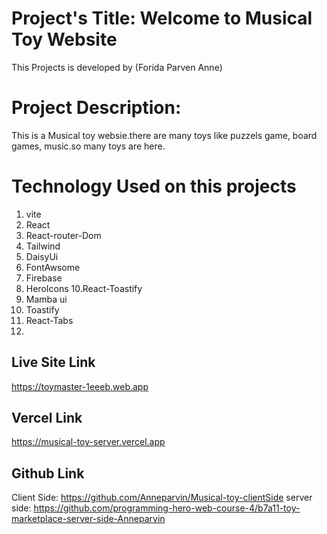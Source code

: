 
# Project's Title: Welcome to Musical Toy Website
This Projects is developed by (Forida Parven Anne)

# Project Description: 
This is a Musical toy websie.there are many toys like puzzels game, board games, music.so many toys are here.


# Technology Used on this projects
1. vite
2. React
3. React-router-Dom
4. Tailwind
5. DaisyUi 
7. FontAwsome
8. Firebase
9. HeroIcons
10.React-Toastify
11. Mamba ui
12. Toastify
13. React-Tabs
14. 


## Live Site Link
https://toymaster-1eeeb.web.app

## Vercel Link
 https://musical-toy-server.vercel.app
 
## Github Link
Client Side: https://github.com/Anneparvin/Musical-toy-clientSide
server side: https://github.com/programming-hero-web-course-4/b7a11-toy-marketplace-server-side-Anneparvin 